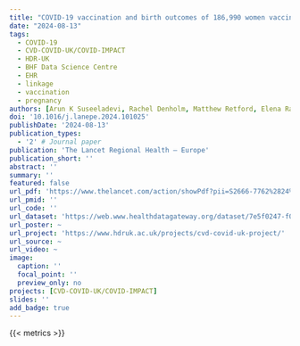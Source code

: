 ```yaml
---
title: "COVID-19 vaccination and birth outcomes of 186,990 women vaccinated before pregnancy: an England-wide cohort study"
date: "2024-08-13"
tags:
  - COVID-19
  - CVD-COVID-UK/COVID-IMPACT
  - HDR-UK
  - BHF Data Science Centre
  - EHR
  - linkage
  - vaccination
  - pregnancy
authors: [Arun K Suseeladevi, Rachel Denholm, Matthew Retford, Elena Raffetti, Christy Burden, Katherine Birchenall, Victoria Male, Venexia Walker, admin, Angela Wood, Luisa Zuccolo, on behalf of the CVD-COVID-UK/COVID-IMPACT Consortium]
doi: '10.1016/j.lanepe.2024.101025'
publishDate: '2024-08-13'
publication_types:
  - '2' # Journal paper
publication: 'The Lancet Regional Health – Europe'
publication_short: ''
abstract: ''
summary: ''
featured: false
url_pdf: 'https://www.thelancet.com/action/showPdf?pii=S2666-7762%2824%2900192-3'
url_pmid: ''
url_code: ''
url_dataset: 'https://web.www.healthdatagateway.org/dataset/7e5f0247-f033-4f98-aed3-3d7422b9dc6d'
url_poster: ~
url_project: 'https://www.hdruk.ac.uk/projects/cvd-covid-uk-project/'
url_source: ~
url_video: ~
image:
  caption: ''
  focal_point: ''
  preview_only: no
projects: [CVD-COVID-UK/COVID-IMPACT]
slides: ''
add_badge: true
---
```


{{< metrics >}}  
